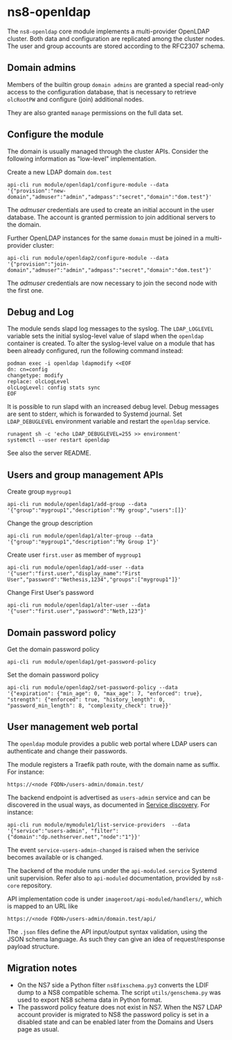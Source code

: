 # ns8-openldap

The `ns8-openldap` core module implements a multi-provider OpenLDAP
cluster. Both data and configuration are replicated among the cluster
nodes.  The user and group accounts are stored according to the RFC2307
schema.

## Domain admins

Members of the builtin group `domain admins` are granted a special
read-only access to the configuration database, that is necessary to
retrieve `olcRootPW` and configure (join) additional nodes.

They are also granted `manage` permissions on the full data set.

## Configure the module

The domain is usually managed through the cluster APIs. Consider the
following information as "low-level" implementation.

Create a new LDAP domain `dom.test`

    api-cli run module/openldap1/configure-module --data '{"provision":"new-domain","admuser":"admin","admpass":"secret","domain":"dom.test"}'

The *admuser* credentials are used to create an initial account in the
user database. The account is granted permission to join additional
servers to the domain.

Further OpenLDAP instances for the same `domain` must be joined in a
multi-provider cluster:

    api-cli run module/openldap2/configure-module --data '{"provision":"join-domain","admuser":"admin","admpass":"secret","domain":"dom.test"}'

The *admuser* credentials are now necessary to join the second node with the
first one.

## Debug and Log

The module sends slapd log messages to the syslog. The `LDAP_LOGLEVEL`
variable sets the initial syslog-level value of slapd when the `openldap`
container is created.  To alter the syslog-level value on a module that
has been already configured, run the following command instead:

    podman exec -i openldap ldapmodify <<EOF
    dn: cn=config
    changetype: modify
    replace: olcLogLevel
    olcLogLevel: config stats sync
    EOF

It is possible to run slapd with an increased debug level. Debug messages
are sent to stderr, which is forwarded to Systemd journal. Set
`LDAP_DEBUGLEVEL` environment variable and restart the `openldap` service.

    runagent sh -c 'echo LDAP_DEBUGLEVEL=255 >> environment'
    systemctl --user restart openldap

See also the server README.

## Users and group management APIs

Create group `mygroup1`

    api-cli run module/openldap1/add-group --data '{"group":"mygroup1","description":"My group","users":[]}'

Change the group description

    api-cli run module/openldap1/alter-group --data '{"group":"mygroup1","description":"My Group 1"}'

Create user `first.user` as member of `mygroup1`

    api-cli run module/openldap1/add-user --data '{"user":"first.user","display_name":"First User","password":"Nethesis,1234","groups":["mygroup1"]}'

Change First User's password

    api-cli run module/openldap1/alter-user --data '{"user":"first.user","password":"Neth,123"}'

## Domain password policy

Get the domain password policy

    api-cli run module/openldap1/get-password-policy

Set the domain password policy

    api-cli run module/openldap2/set-password-policy --data '{"expiration": {"min_age": 0, "max_age": 7, "enforced": true}, "strength": {"enforced": true, "history_length": 0, "password_min_length": 8, "complexity_check": true}}'

## User management web portal

The `openldap` module provides a public web portal where LDAP users can
authenticate and change their passwords.

The module registers a Traefik path route, with the domain name as suffix.
For instance:

    https://<node FQDN>/users-admin/domain.test/

The backend endpoint is advertised as `users-admin` service and can be
discovered in the usual ways, as documented in [Service
discovery](https://nethserver.github.io/ns8-core/modules/service_providers/#service-discovery).
For instance:

    api-cli run module/mymodule1/list-service-providers  --data '{"service":"users-admin", "filter":{"domain":"dp.nethserver.net","node":"1"}}'

The event `service-users-admin-changed` is raised when the serivice
becomes available or is changed.

The backend of the module runs under the `api-moduled.service` Systemd
unit supervision. Refer also to `api-moduled` documentation, provided by
`ns8-core` repository.

API implementation code is under `imageroot/api-moduled/handlers/`, which
is mapped to an URL like

    https://<node FQDN>/users-admin/domain.test/api/

The `.json` files define the API input/output syntax validation, using the
JSON schema language. As such they can give an idea of request/response
payload structure.

## Migration notes

- On the NS7 side a Python filter `ns8fixschema.py3` converts the LDIF dump
  to a NS8 compatible schema. The script `utils/genschema.py` was used to
  export NS8 schema data in Python format.
- The password policy feature does not exist in NS7. When the NS7 LDAP
  account provider is migrated to NS8 the password policy is set in a
  disabled state and can be enabled later from the Domains and Users page
  as usual.
